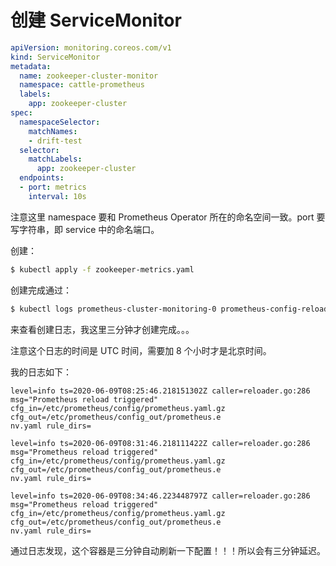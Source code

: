 # 创建 ServiceMonitor

```yaml
apiVersion: monitoring.coreos.com/v1
kind: ServiceMonitor
metadata:
  name: zookeeper-cluster-monitor
  namespace: cattle-prometheus
  labels:
    app: zookeeper-cluster
spec:
  namespaceSelector:
    matchNames:
    - drift-test
  selector:
    matchLabels:
      app: zookeeper-cluster
  endpoints:
  - port: metrics
    interval: 10s
```

注意这里 namespace 要和 Prometheus Operator 所在的命名空间一致。port 要写字符串，即 service 中的命名端口。

创建：

```bash
$ kubectl apply -f zookeeper-metrics.yaml
```

创建完成通过：

```bash
$ kubectl logs prometheus-cluster-monitoring-0 prometheus-config-reloader -n cattle-prometheus
```

来查看创建日志，我这里三分钟才创建完成。。。

注意这个日志的时间是 UTC 时间，需要加 8 个小时才是北京时间。

我的日志如下：

```properties
level=info ts=2020-06-09T08:25:46.218151302Z caller=reloader.go:286 msg="Prometheus reload triggered" cfg_in=/etc/prometheus/config/prometheus.yaml.gz cfg_out=/etc/prometheus/config_out/prometheus.e
nv.yaml rule_dirs=

level=info ts=2020-06-09T08:31:46.218111422Z caller=reloader.go:286 msg="Prometheus reload triggered" cfg_in=/etc/prometheus/config/prometheus.yaml.gz cfg_out=/etc/prometheus/config_out/prometheus.e
nv.yaml rule_dirs=

level=info ts=2020-06-09T08:34:46.223448797Z caller=reloader.go:286 msg="Prometheus reload triggered" cfg_in=/etc/prometheus/config/prometheus.yaml.gz cfg_out=/etc/prometheus/config_out/prometheus.e
nv.yaml rule_dirs=
```

通过日志发现，这个容器是三分钟自动刷新一下配置！！！所以会有三分钟延迟。